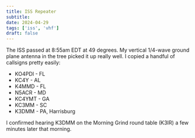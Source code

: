 ```yaml
---
title: ISS Repeater
subtitle:
date: 2024-04-29
tags: ['iss', 'vhf']
draft: false
---
```


The ISS passed at 8:55am EDT
at 49 degrees.
My vertical 1/4-wave ground plane antenna
in the tree
picked it up really well.
I copied a handful of callsigns pretty easily:
- KO4PDI - FL
- KC4Y - AL
- K4MMD - FL
- N5ACR - MD
- KC4YMT - GA
- KC3MM - SC
- K3DMM - PA, Harrisburg

I confirmed hearing K3DMM
on the Morning Grind round table (K3IR)
a few minutes later that morning.

<!--more-->
